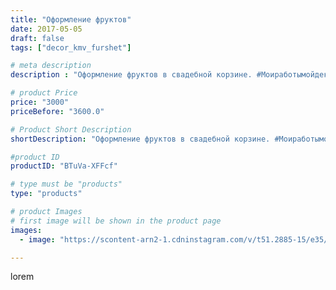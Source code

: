 ```yaml
---
title: "Оформление фруктов"
date: 2017-05-05
draft: false
tags: ["decor_kmv_furshet"]

# meta description
description : "Оформление фруктов в свадебной корзине. #Моиработымойдекор"

# product Price
price: "3000"
priceBefore: "3600.0"

# Product Short Description
shortDescription: "Оформление фруктов в свадебной корзине. #Моиработымойдекор"

#product ID
productID: "BTuVa-XFFcf"

# type must be "products"
type: "products"

# product Images
# first image will be shown in the product page
images:
  - image: "https://scontent-arn2-1.cdninstagram.com/v/t51.2885-15/e35/18299943_1889760447970216_5200210818469199872_n.jpg?se=8&tp=1&_nc_ht=scontent-arn2-1.cdninstagram.com&_nc_cat=104&_nc_ohc=1nEwvQjVe0wAX_zM-kF&ccb=7-4&oh=1b85ae8f7ea775084b5bfba39da59148&oe=6082FB88&_nc_sid=86f79a&ig_cache_key=MTUwODIzNzEzNzg1ODAyNTI0Nw%3D%3D.2-ccb7-4"

---
```

lorem
